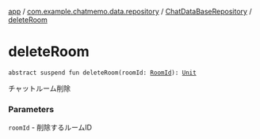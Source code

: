 [app](../../index.md) / [com.example.chatmemo.data.repository](../index.md) / [ChatDataBaseRepository](index.md) / [deleteRoom](./delete-room.md)

# deleteRoom

`abstract suspend fun deleteRoom(roomId: `[`RoomId`](../../com.example.chatmemo.domain.model.value/-room-id/index.md)`): `[`Unit`](https://kotlinlang.org/api/latest/jvm/stdlib/kotlin/-unit/index.html)

チャットルーム削除

### Parameters

`roomId` - 削除するルームID
